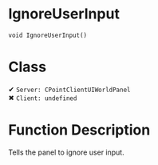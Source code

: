 # IgnoreUserInput
```
void IgnoreUserInput()
```
# Class
✔ `Server: CPointClientUIWorldPanel`  
✖ `Client: undefined`  

# Function Description
Tells the panel to ignore user input.
